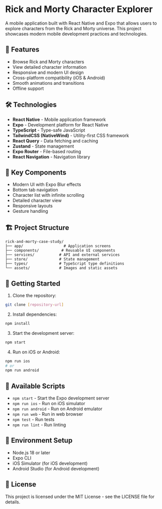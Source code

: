 # Rick and Morty Character Explorer

A mobile application built with React Native and Expo that allows users to explore characters from the Rick and Morty universe. This project showcases modern mobile development practices and technologies.

## 🚀 Features

- Browse Rick and Morty characters
- View detailed character information
- Responsive and modern UI design
- Cross-platform compatibility (iOS & Android)
- Smooth animations and transitions
- Offline support

## 🛠 Technologies

- **React Native** - Mobile application framework
- **Expo** - Development platform for React Native
- **TypeScript** - Type-safe JavaScript
- **TailwindCSS (NativeWind)** - Utility-first CSS framework
- **React Query** - Data fetching and caching
- **Zustand** - State management
- **Expo Router** - File-based routing
- **React Navigation** - Navigation library

## 📱 Key Components

- Modern UI with Expo Blur effects
- Bottom tab navigation
- Character list with infinite scrolling
- Detailed character view
- Responsive layouts
- Gesture handling

## 🏗 Project Structure

```
rick-and-morty-case-study/
├── app/                  # Application screens
├── components/          # Reusable UI components
├── services/           # API and external services
├── store/              # State management
├── types/              # TypeScript type definitions
└── assets/             # Images and static assets
```

## 🚦 Getting Started

1. Clone the repository:
```bash
git clone [repository-url]
```

2. Install dependencies:
```bash
npm install
```

3. Start the development server:
```bash
npm start
```

4. Run on iOS or Android:
```bash
npm run ios
# or
npm run android
```

## 📱 Available Scripts

- `npm start` - Start the Expo development server
- `npm run ios` - Run on iOS simulator
- `npm run android` - Run on Android emulator
- `npm run web` - Run in web browser
- `npm test` - Run tests
- `npm run lint` - Run linting

## 🔧 Environment Setup

- Node.js 18 or later
- Expo CLI
- iOS Simulator (for iOS development)
- Android Studio (for Android development)

## 📝 License

This project is licensed under the MIT License - see the LICENSE file for details.
